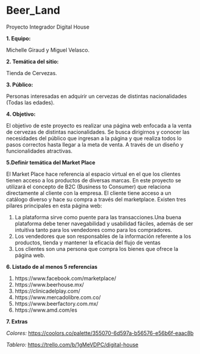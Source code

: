 # Beer_Land
Proyecto Integrador Digital House

**1. Equipo:**

Michelle Giraud y Miguel Velasco.

**2. Temática del sitio:**

Tienda de Cervezas.

**3. Público:**

Personas interesadas en adquirir un cervezas de distintas nacionalidades (Todas las edades).

**4. Objetivo:**

El objetivo de este proyecto es realizar una página web enfocada a la venta de cervezas de distintas nacionalidades. Se busca dirigirnos y conocer las necesidades del público que ingresan a la página y que realiza todos lo pasos correctos hasta llegar a la meta de venta. A través de un diseño y funcionalidades atractivas.

**5.Definir temática del Market Place**

El Market Place hace referencia al espacio virtual en el que los clientes tienen acceso a los productos de diversas marcas. En este proyecto se utilizará el concepto de B2C (Business to Consumer) que relaciona directamente al cliente con la empresa. El cliente tiene acceso a un catálogo diverso y hace su compra a través del marketplace. Existen tres pilares principales en esta página web: 
1. La plataforma sirve como puente para las transacciones.Una buena plataforma debe tener navegabilidad y usabilidad fáciles, además de ser intuitiva tanto para los vendedores como para los compradores.
2. Los vendedores que son responsables de la información referente a los productos, tienda y mantener la eficacia del flujo de ventas 
3. Los clientes son una persona que compra los bienes que ofrece la página web.

**6. Listado de al menos 5 referencias**

<ol> 
        <li>https://www.facebook.com/marketplace/</li>
        <li>https://www.beerhouse.mx/</li>
        <li>https://clinicadelplay.com/</li>
        <li>https://www.mercadolibre.com.co/</li>
        <li>https://www.beerfactory.com.mx/</li>
        <li>https://www.amd.com/es</li>
</ol>

**7. Extras**

*Colores:* https://coolors.co/palette/355070-6d597a-b56576-e56b6f-eaac8b

*Tablero:* https://trello.com/b/1gMeVDPC/digital-house
